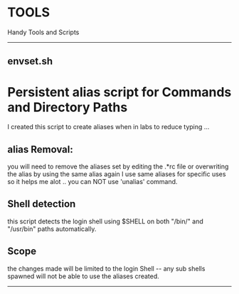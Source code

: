 # TOOLS
Handy Tools and Scripts


-------------------
envset.sh
-------------------
# Persistent alias script for Commands and Directory Paths
I created this script to create aliases when in labs to reduce typing ...

## alias Removal:
you will need to remove the aliases set by editing the .*rc file or overwriting the alias by using the same alias again 
I use same aliases for specific uses so it helps me alot ..
you can NOT use 'unalias' command.

## Shell detection
this script detects the  login shell using $SHELL on both "/bin/" and "/usr/bin" paths automatically.

## Scope
the changes made will be limited to the login Shell  --  any sub shells spawned will not be able to use the aliases created.

------------------
